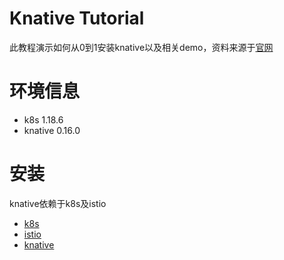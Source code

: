 # Knative Tutorial
此教程演示如何从0到1安装knative以及相关demo，资料来源于[官网](https://knative.dev/docs)

# 环境信息
- k8s 1.18.6
- knative 0.16.0

# 安装
knative依赖于k8s及istio

- [k8s](install/1-k8s.md)
- [istio](install/2-istio.md)
- [knative](install/3-knative/README.md)

